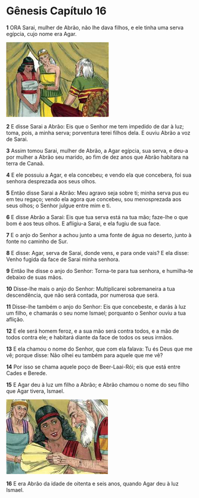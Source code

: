 # Gênesis Capítulo 16

**1** 	ORA Sarai, mulher de Abrão, não lhe dava filhos, e ele tinha uma serva egípcia, cujo nome era Agar.

![](../Images/SweetPublishing/1-16-1.jpg) 

**2** 	E disse Sarai a Abrão: Eis que o Senhor me tem impedido de dar à luz; toma, pois, a minha serva; porventura terei filhos dela. E ouviu Abrão a voz de Sarai.

**3** 	Assim tomou Sarai, mulher de Abrão, a Agar egípcia, sua serva, e deu-a por mulher a Abrão seu marido, ao fim de dez anos que Abrão habitara na terra de Canaã.

**4** 	E ele possuiu a Agar, e ela concebeu; e vendo ela que concebera, foi sua senhora desprezada aos seus olhos.

**5** 	Então disse Sarai a Abrão: Meu agravo seja sobre ti; minha serva pus eu em teu regaço; vendo ela agora que concebeu, sou menosprezada aos seus olhos; o Senhor julgue entre mim e ti.

**6** 	E disse Abrão a Sarai: Eis que tua serva está na tua mão; faze-lhe o que bom é aos teus olhos. E afligiu-a Sarai, e ela fugiu de sua face.

**7** 	E o anjo do Senhor a achou junto a uma fonte de água no deserto, junto à fonte no caminho de Sur.

**8** 	E disse: Agar, serva de Sarai, donde vens, e para onde vais? E ela disse: Venho fugida da face de Sarai minha senhora.

**9** 	Então lhe disse o anjo do Senhor: Torna-te para tua senhora, e humilha-te debaixo de suas mãos.

**10** 	Disse-lhe mais o anjo do Senhor: Multiplicarei sobremaneira a tua descendência, que não será contada, por numerosa que será.

**11** 	Disse-lhe também o anjo do Senhor: Eis que concebeste, e darás à luz um filho, e chamarás o seu nome Ismael; porquanto o Senhor ouviu a tua aflição.

**12** 	E ele será homem feroz, e a sua mão será contra todos, e a mão de todos contra ele; e habitará diante da face de todos os seus irmãos.

**13** 	E ela chamou o nome do Senhor, que com ela falava: Tu és Deus que me vê; porque disse: Não olhei eu também para aquele que me vê?

**14** 	Por isso se chama aquele poço de Beer-Laai-Rói; eis que está entre Cades e Berede.

**15** 	E Agar deu à luz um filho a Abrão; e Abrão chamou o nome do seu filho que Agar tivera, Ismael.

![](../Images/SweetPublishing/1-16-2.jpg) 

**16** 	E era Abrão da idade de oitenta e seis anos, quando Agar deu à luz Ismael.

